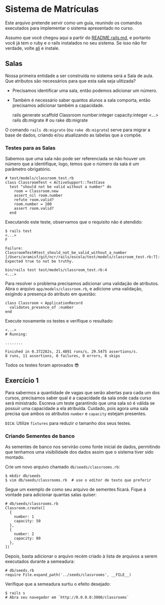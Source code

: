 # Sistema de Matrículas

Este arquivo pretende servir como um guia, reunindo os comandos executados para
implementar o sistema apresentado no curso.

Assumo que você chegou aqui a partir do
[README.rails.md](https://github.com/aramisf/ncr/blob/master/README.rails.md), e
portanto você já tem o ruby e o rails instalados no seu sistema. Se isso não for
verdade, volte [ali](https://github.com/aramisf/ncr/blob/master/README.rails.md)
e instale.


## Salas

Nossa primeira entidade a ser construída no sistema será a Sala de aula.
Que atributos são necessários para que esta sala seja ulitizada?

  - Precisamos identificar uma sala, então podemos adicionar um número.
  - Também é necessário saber quantos alunos a sala comporta, então precisamos
    adicionar também a capacidade.

    rails generate scaffold Classroom number:integer capacity:integer
    <...>
    rails db:migrate # ou rake db:migrate

O comando `rails db:migrate` (ou `rake db:migrate`) serve para migrar a base de
dados, criando e/ou atualizando as tabelas que a compõe.

### Testes para as Salas

Sabemos que uma sala não pode ser referenciada se não houver um número que a
identifique, logo, temos que o número da sala é um parâmetro obrigatório.

    # test/models/classroom_test.rb
    class ClassroomTest < ActiveSupport::TestCase
      test "should not be valid without a number" do
        room = Classroom.new
        assert_nil room.number
        refute room.valid?
        room.number = 100
        assert room.valid?
      end

Executando este teste, observamos que o requisito não é atendido:

    $ rails test
    <...>
    F

    Failure:
    ClassroomTest#test_should_not_be_valid_without_a_number
    [/Users/aramisf/git/ncr/rails/escola/test/models/classroom_test.rb:7]:
    Expected true to not be truthy.

    bin/rails test test/models/classroom_test.rb:4
    <...>


Para resolver o problema precisamos adicionar uma validação de atributos. Abra o
arquivo `app/models/classroom.rb`, e adicione uma validação, exigindo a presença
do atributo em questão:


    class Classroom < ApplicationRecord
      validates_presence_of :number
    end


Execute novamente os testes e verifique o resultado:


    <...>
    # Running:

    ........

    Finished in 0.372282s, 21.4891 runs/s, 29.5475 assertions/s.
    8 runs, 11 assertions, 0 failures, 0 errors, 0 skips


Todos os testes foram aprovados :sunglasses:


## Exercício 1

Para sabermos a quantidade de vagas que serão abertas para cada um dos cursos,
precisamos saber qual é a capacidade da sala onde cada curso será ministrado.
Escreva um teste garantindo que uma sala só é válida se possuir uma capacidade a
ela atribuída. Cuidado, pois agora uma sala precisa que ambos os atributos
`number` e `capacity` estejam presentes.

`DICA`: Utilize `fixtures` para reduzir o tamanho dos seus testes.


### Criando Sementes de banco

As sementes de banco nos servirão como fonte inicial de dados, permitindo que
tenhamos uma visibilidade dos dados assim que o sistema tiver sido montado.

Crie um novo arquivo chamado `db/seeds/classrooms.rb`:

    $ mkdir db/seeds
    $ vim db/seeds/classrooms.rb  # use o editor de texto que preferir


Segue um exemplo de como seu arquivo de sementes ficará. Fique à vontade para
adicionar quantas salas quiser:

    # db/seeds/classrooms.rb
    Classroom.create([
      {
        number: 1
        capacity: 50
      },
      {
        number: 2
        capacity: 80
      },
    ])

Depois, basta adicionar o arquivo recém criado à lista de arquivos a serem
executados durante a semeadura:

    # db/seeds.rb
    require File.expand_path('../seeds/classrooms', __FILE__)


Verifique que a semeadura surtiu o efeito desejado:

    $ rails s
    # Abra seu navegador em `http://0.0.0.0:3000/classrooms`



